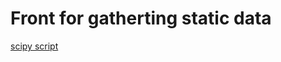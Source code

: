 # Front for gatherting static data

[scipy script](https://docs.scipy.org/doc/scipy/reference/generated/scipy.stats.mannwhitneyu.html)
